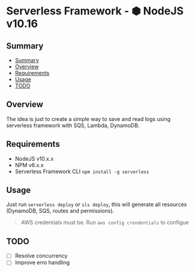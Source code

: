 # Serverless Framework - ⬢ NodeJS v10.16

## Summary

  - [Summary](#summary)
  - [Overview](#overview)
  - [Requirements](#requirements)
  - [Usage](#usage)
  - [TODO](#todo)

## Overview

The idea is just to create a simple way to save and read logs using serverless framework with SQS, Lambda, DynamoDB.

## Requirements

- NodeJS v10.x.x
- NPM v6.x.x
- Serverless Framework CLI `npm install -g serverless`

## Usage

Just run `serverless deploy` or `sls deploy`, this will generate all resources (DynamoDB, SQS, routes and permissions).

> AWS credentials must be. Run `aws config crendentials` to configue

## TODO

- [ ] Resolve concurrency
- [ ] Improve erro handling 